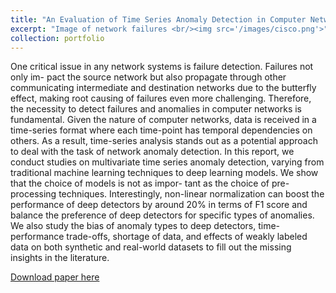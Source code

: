 ```yaml
---
title: "An Evaluation of Time Series Anomaly Detection in Computer Networks"
excerpt: "Image of network failures <br/><img src='/images/cisco.png'>"
collection: portfolio
---
```


One critical issue in any network systems is failure detection. Failures not only im-
pact the source network but also propagate through other communicating intermediate
and destination networks due to the butterfly effect, making root causing of failures
even more challenging. Therefore, the necessity to detect failures and anomalies in
computer networks is fundamental. Given the nature of computer networks, data is
received in a time-series format where each time-point has temporal dependencies on
others. As a result, time-series analysis stands out as a potential approach to deal
with the task of network anomaly detection. In this report, we conduct studies on
multivariate time series anomaly detection, varying from traditional machine learning
techniques to deep learning models. We show that the choice of models is not as impor-
tant as the choice of pre-processing techniques. Interestingly, non-linear normalization
can boost the performance of deep detectors by around 20% in terms of F1 score and
balance the preference of deep detectors for specific types of anomalies. We also study
the bias of anomaly types to deep detectors, time-performance trade-offs, shortage of
data, and effects of weakly labeled data on both synthetic and real-world datasets to
fill out the missing insights in the literature.

[Download paper here](http://hong7cong.github.io/files/MTSNetwork_ICOIN.pdf)
